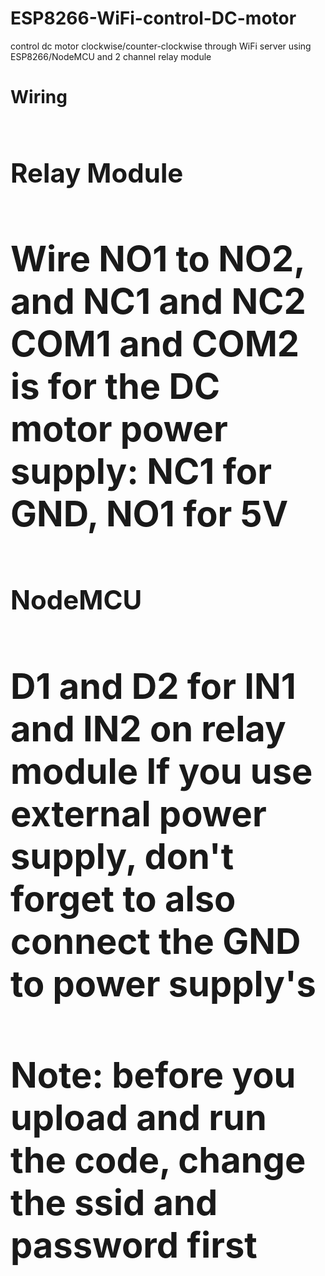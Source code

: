 # ESP8266-WiFi-control-DC-motor
control dc motor clockwise/counter-clockwise through WiFi server using ESP8266/NodeMCU and 2 channel relay module

**<h1>Wiring<h1/>**
  <h2>Relay Module<h2/>
    <h1>Wire NO1 to NO2, and NC1 and NC2
    COM1 and COM2 is for the DC motor
    power supply: NC1 for GND, NO1 for 5V<h1/>
    
  <h2>NodeMCU<h2/>
    <h1>D1 and D2 for IN1 and IN2 on relay module
    If you use external power supply, don't forget to also connect the GND to power supply's<h1/>
    
Note: before you upload and run the code, change the ssid and password first
